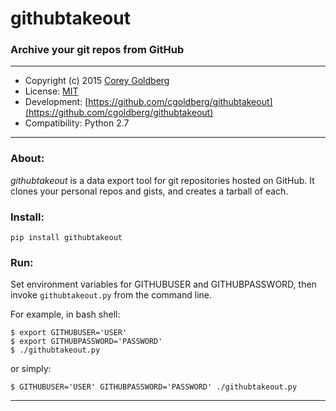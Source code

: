 # githubtakeout

### Archive your git repos from GitHub

---

- Copyright (c) 2015 [Corey Goldberg](https://github.com/cgoldberg)
- License: [MIT](https://opensource.org/licenses/MIT)
- Development: [https://github.com/cgoldberg/githubtakeout](https://github.com/cgoldberg/githubtakeout)
- Compatibility: Python 2.7

----

### About:

_githubtakeout_ is a data export tool for git repositories hosted on GitHub.  It clones your personal repos and gists, and creates a tarball of each.

### Install:

`pip install githubtakeout`

### Run:

Set environment variables for GITHUBUSER and GITHUBPASSWORD, then invoke `githubtakeout.py` from the command line.

For example, in bash shell:

    $ export GITHUBUSER='USER'
    $ export GITHUBPASSWORD='PASSWORD'
    $ ./githubtakeout.py

or simply:

`$ GITHUBUSER='USER' GITHUBPASSWORD='PASSWORD' ./githubtakeout.py`

----
